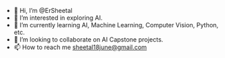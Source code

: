 - 👋 Hi, I’m @ErSheetal
- 👀 I’m interested in exploring AI.
- 🌱 I’m currently learning AI, Machine Learning, Computer Vision, Python, etc.
- 💞️ I’m looking to collaborate on AI Capstone projects.
- 📫 How to reach me sheetal18june@gmail.com

<!---
ErSheetal/ErSheetal is a ✨ special ✨ repository because its `README.md` (this file) appears on your GitHub profile.
You can click the Preview link to take a look at your changes.
--->
